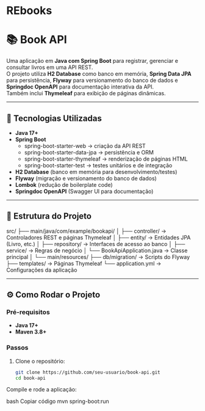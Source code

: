 # REbooks
# 📚 Book API

Uma aplicação em **Java com Spring Boot** para registrar, gerenciar e consultar livros em uma API REST.  
O projeto utiliza **H2 Database** como banco em memória, **Spring Data JPA** para persistência, **Flyway** para versionamento do banco de dados e **Springdoc OpenAPI** para documentação interativa da API.  
Também inclui **Thymeleaf** para exibição de páginas dinâmicas.

---

## 🚀 Tecnologias Utilizadas

- **Java 17+**  
- **Spring Boot**  
  - spring-boot-starter-web → criação da API REST  
  - spring-boot-starter-data-jpa → persistência e ORM  
  - spring-boot-starter-thymeleaf → renderização de páginas HTML  
  - spring-boot-starter-test → testes unitários e de integração  
- **H2 Database** (banco em memória para desenvolvimento/testes)  
- **Flyway** (migração e versionamento do banco de dados)  
- **Lombok** (redução de boilerplate code)  
- **Springdoc OpenAPI** (Swagger UI para documentação)  

---

## 📂 Estrutura do Projeto

src/
├── main/java/com/example/bookapi/
│ ├── controller/ → Controladores REST e páginas Thymeleaf
│ ├── entity/ → Entidades JPA (Livro, etc.)
│ ├── repository/ → Interfaces de acesso ao banco
│ ├── service/ → Regras de negócio
│ └── BookApiApplication.java → Classe principal
│
└── main/resources/
├── db/migration/ → Scripts do Flyway
├── templates/ → Páginas Thymeleaf
└── application.yml → Configurações da aplicação

---

## ⚙️ Como Rodar o Projeto

### Pré-requisitos
- **Java 17+**
- **Maven 3.8+**

### Passos
1. Clone o repositório:
   ```bash
   git clone https://github.com/seu-usuario/book-api.git
   cd book-api
Compile e rode a aplicação:

bash
Copiar código
mvn spring-boot:run
